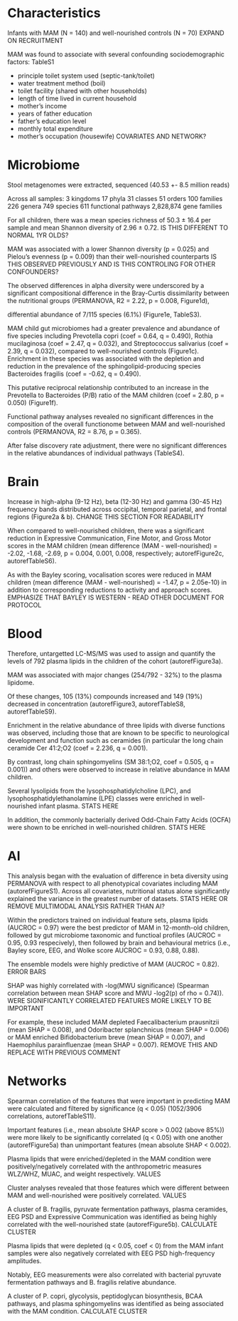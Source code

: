 # Characteristics
Infants with MAM (N = 140) and well-nourished controls (N = 70)
EXPAND ON RECRUITMENT

MAM was found to associate with several confounding sociodemographic factors: TableS1
 - principle toilet system used (septic-tank/toilet)
 - water treatment method (boil)
 - toilet facility (shared with other households)
 - length of time lived in current household
 - mother’s income
 - years of father education
 - father’s education level
 - monthly total expenditure
 - mother’s occupation (housewife)
COVARIATES AND NETWORK?

# Microbiome
Stool metagenomes were extracted, sequenced (40.53 +- 8.5 million reads)

Across all samples:
3 kingdoms
17 phyla
31 classes
51 orders
100 families
226 genera
749 species
611 functional pathways
2,828,874 gene families

For all children, there was a mean species richness of 50.3 ± 16.4 per sample and mean Shannon diversity of 2.96 ± 0.72.
IS THIS DIFFERENT TO NORMAL 1YR OLDS?

MAM was associated with a lower Shannon diversity (p = 0.025) and Pielou’s evenness (p = 0.009) than their well-nourished counterparts 
IS THIS OBSERVED PREVIOUSLY AND IS THIS CONTROLING FOR OTHER CONFOUNDERS?

The observed differences in alpha diversity were underscored by a significant compositional difference in the Bray-Curtis dissimilarity between the nutritional groups (PERMANOVA, R2 = 2.22, p = 0.008, Figure1d),

differential abundance of 7/115 species (6.1%) (Figure1e, TableS3).

MAM child gut microbiomes had a greater prevalence and abundance of five species including Prevotella copri (coef = 0.64, q = 0.490), Rothia mucilaginosa (coef = 2.47, q = 0.032), and Streptococcus salivarius (coef = 2.39, q = 0.032), compared to well-nourished controls (Figure1c).
Enrichment in these species was associated with the depletion and reduction in the prevalence of the sphingolipid-producing species Bacteroides fragilis (coef = -0.62, q = 0.490).

This putative reciprocal relationship contributed to an increase in the Prevotella to Bacteroides (P/B) ratio of the MAM children (coef = 2.80, p = 0.050) (Figure1f).

Functional pathway analyses revealed no significant differences in the composition of the overall functionome between MAM and well-nourished controls (PERMANOVA, R2 = 8.76, p = 0.365).

After false discovery rate adjustment, there were no significant differences in the relative abundances of individual pathways (TableS4).

# Brain
Increase in high-alpha (9-12 Hz), beta (12-30 Hz) and gamma (30-45 Hz) frequency bands distributed across occipital, temporal parietal, and frontal regions (Figure2a & b).
CHANGE THIS SECTION FOR READABILITY

When compared to well-nourished children, there was a significant reduction in Expressive Communication, Fine Motor, and Gross Motor scores in the MAM children (mean difference (MAM - well-nourished) = -2.02, -1.68, -2.69, p = 0.004, 0.001, 0.008, respectively; autorefFigure2c, autorefTableS6).

As with the Bayley scoring, vocalisation scores were reduced in MAM children (mean difference (MAM - well-nourished) = -1.47, p = 2.05e-10) in addition to corresponding reductions to activity and approach scores.
EMPHASIZE THAT BAYLEY IS WESTERN - READ OTHER DOCUMENT FOR PROTOCOL

# Blood
Therefore, untargetted LC-MS/MS was used to assign and quantify the levels of 792 plasma lipids in the children of the cohort (autorefFigure3a).

MAM was associated with major changes (254/792 - 32%) to the plasma lipidome.

Of these changes, 105 (13%) compounds increased and 149 (19%) decreased in concentration (autorefFigure3, autorefTableS8, autorefTableS9).

Enrichment in the relative abundance of three lipids with diverse functions was observed, including those that are known to be specific to neurological development and function such as ceramides (in particular the long chain ceramide Cer 41:2;O2 (coef = 2.236, q = 0.001).

By contrast, long chain sphingomyelins (SM 38:1;O2, coef = 0.505, q = 0.001)) and others were observed to increase in relative abundance in MAM children.

Several lysolipids from the lysophosphatidylcholine (LPC), and lysophosphatidylethanolamine (LPE) classes were enriched in well-nourished infant plasma.
STATS HERE

In addition, the commonly bacterially derived Odd-Chain Fatty Acids (OCFA) were shown to be enriched in well-nourished children.
STATS HERE

# AI
This analysis began with the evaluation of difference in beta diversity using PERMANOVA with respect to all phenotypical covariates including MAM (autorefFigureS1).
Across all covariates, nutritional status alone significantly explained the variance in the greatest number of datasets.
STATS HERE OR REMOVE
MULTIMODAL ANALYSIS RATHER THAN AI?

Within the predictors trained on individual feature sets, plasma lipids (AUCROC = 0.97) were the best predictor of MAM in 12-month-old children, followed by gut microbiome taxonomic and functioal profiles (AUCROC = 0.95, 0.93 respecively), then followed by  brain and behavioural metrics (i.e., Bayley score, EEG, and Wolke score AUCROC = 0.93, 0.88, 0.88).

The ensemble models were highly predictive of MAM (AUCROC = 0.82).
ERROR BARS

SHAP was highly correlated with -log(MWU significance) (Spearman correlation between mean SHAP score and MWU -log2(p) of rho = 0.74)).
WERE SIGNIFICANTLY CORRELATED FEATURES MORE LIKELY TO BE IMPORTANT

For example, these included MAM depleted Faecalibacterium prausnitzii (mean SHAP = 0.008), and Odoribacter splanchnicus (mean SHAP = 0.006) or MAM enriched Bifidobacterium breve (mean SHAP = 0.007), and Haemophilus parainfluenzae (mean SHAP = 0.007).
REMOVE THIS AND REPLACE WITH PREVIOUS COMMENT

# Networks
Spearman correlation of the features that were important in predicting MAM were calculated and filtered by significance (q < 0.05) (1052/3906 correlations, autorefTableS11).

Important features (i.e., mean absolute SHAP score > 0.002 (above 85%)) were more likely to be significantly correlated (q < 0.05) with one another (autorefFigure5a) than unimportant features (mean absolute SHAP < 0.002).

Plasma lipids that were enriched/depleted in the MAM condition were positively/negatively correlated with the anthropometric measures WLZ/WHZ, MUAC, and weight respectively.
VALUES

Cluster analyses revealed that those features which were different between MAM and well-nourished were positively correlated.
VALUES

A cluster of B. fragilis, pyruvate fermentation pathways, plasma ceramides, EEG PSD and Expressive Communication was identified as being highly correlated with the well-nourished state (autorefFigure5b).
CALCULATE CLUSTER

Plasma lipids that were depleted (q < 0.05, coef < 0) from the MAM infant samples were also negatively correlated with EEG PSD high-frequency amplitudes.

Notably, EEG measurements were also correlated with bacterial pyruvate fermentation pathways and B. fragilis relative abundance.

A cluster of P. copri, glycolysis, peptidoglycan biosynthesis, BCAA pathways, and plasma sphingomyelins was identified as being associated with the MAM condition. 
CALCULATE CLUSTER

